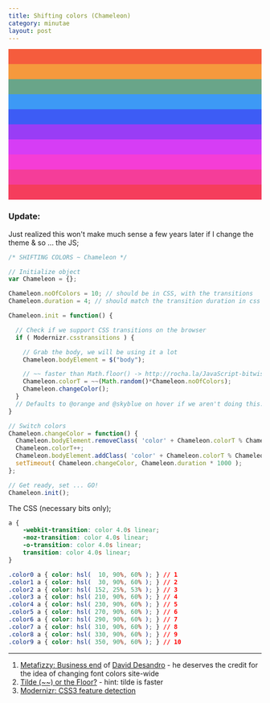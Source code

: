 ```yaml
---
title: Shifting colors (Chameleon)
category: minutae
layout: post
---
```


<div markdown="1" style="width: 100%; height: 30px; background-color: hsl(  10, 90%, 60% );"></div>
<div markdown="1" style="width: 100%; height: 30px; background-color: hsl(  30, 90%, 60% );"></div>
<div markdown="1" style="width: 100%; height: 30px; background-color: hsl( 152, 25%, 53% );"></div>
<div markdown="1" style="width: 100%; height: 30px; background-color: hsl( 210, 90%, 60% );"></div>
<div markdown="1" style="width: 100%; height: 30px; background-color: hsl( 230, 90%, 60% );"></div>
<div markdown="1" style="width: 100%; height: 30px; background-color: hsl( 270, 90%, 60% );"></div>
<div markdown="1" style="width: 100%; height: 30px; background-color: hsl( 290, 90%, 60% );"></div>
<div markdown="1" style="width: 100%; height: 30px; background-color: hsl( 310, 90%, 60% );"></div>
<div markdown="1" style="width: 100%; height: 30px; background-color: hsl( 330, 90%, 60% );"></div>
<div markdown="1" style="width: 100%; height: 30px; background-color: hsl( 350, 90%, 60% );"></div>

### Update:

Just realized this won't make much sense a few years later if I change the theme
& so ... the JS;

``` javascript
/* SHIFTING COLORS ~ Chameleon */

// Initialize object
var Chameleon = {};

Chameleon.noOfColors = 10; // should be in CSS, with the transitions
Chameleon.duration = 4; // should match the transition duration in css

Chameleon.init = function() {

  // Check if we support CSS transitions on the browser
  if ( Modernizr.csstransitions ) {

    // Grab the body, we will be using it a lot
    Chameleon.bodyElement = $("body");

    // ~~ faster than Math.floor() -> http://rocha.la/JavaScript-bitwise-operators-in-practice
    Chameleon.colorT = ~~(Math.random()*Chameleon.noOfColors);
    Chameleon.changeColor();
  }
  // Defaults to @orange and @skyblue on hover if we aren't doing this.
}

// Switch colors
Chameleon.changeColor = function() {
  Chameleon.bodyElement.removeClass( 'color' + Chameleon.colorT % Chameleon.noOfColors );
  Chameleon.colorT++;
  Chameleon.bodyElement.addClass( 'color' + Chameleon.colorT % Chameleon.noOfColors );
  setTimeout( Chameleon.changeColor, Chameleon.duration * 1000 );
};

// Get ready, set ... GO!
Chameleon.init();
```

The CSS (necessary bits only);

``` css
a {
    -webkit-transition: color 4.0s linear;
    -moz-transition: color 4.0s linear;
    -o-transition: color 4.0s linear;
    transition: color 4.0s linear;
}

.color0 a { color: hsl(  10, 90%, 60% ); } // 1
.color1 a { color: hsl(  30, 90%, 60% ); } // 2
.color2 a { color: hsl( 152, 25%, 53% ); } // 3
.color3 a { color: hsl( 210, 90%, 60% ); } // 4
.color4 a { color: hsl( 230, 90%, 60% ); } // 5
.color5 a { color: hsl( 270, 90%, 60% ); } // 6
.color6 a { color: hsl( 290, 90%, 60% ); } // 7
.color7 a { color: hsl( 310, 90%, 60% ); } // 8
.color8 a { color: hsl( 330, 90%, 60% ); } // 9
.color9 a { color: hsl( 350, 90%, 60% ); } // 10
```

---

1. [Metafizzy: Business end](http://metafizzy.co/) of [David Desandro](http://desandro.com/) - he deserves the credit for the idea of changing font colors site-wide
2. [Tilde (~~) or the Floor?](http://rocha.la/JavaScript-bitwise-operators-in-practice) - hint: tilde is faster
3. [Modernizr: CSS3 feature detection](http://modernizr.com/docs/#features-css)
